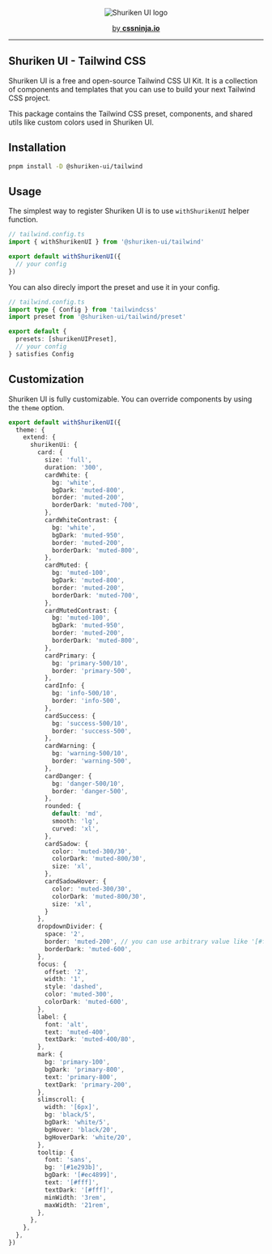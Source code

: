 <p align="center">
  <picture>
    <source media="(prefers-color-scheme: dark)" srcset="https://user-images.githubusercontent.com/3911343/232132279-8d8bf0ad-b1d7-4802-984e-a696763dc6cd.png">
    <source media="(prefers-color-scheme: light)" srcset="https://user-images.githubusercontent.com/3911343/232132309-62971744-dcdb-429c-aa93-6ba0c1caac42.png">
    <img alt="Shuriken UI logo" src="https://user-images.githubusercontent.com/3911343/232132309-62971744-dcdb-429c-aa93-6ba0c1caac42.png">
  </picture>
</p>


<p align="center">
  <a href="https://cssninja.io" title="Our official website">by <strong>cssninja.io</strong></a>
</p>

---

## Shuriken UI - Tailwind CSS 

Shuriken UI is a free and open-source Tailwind CSS UI Kit. It is a collection of components and templates that you can use to build your next Tailwind CSS project.

This package contains the Tailwind CSS preset, components, and shared utils like custom colors used in Shuriken UI.

## Installation

```bash
pnpm install -D @shuriken-ui/tailwind
```

## Usage

The simplest way to register Shuriken UI is to use `withShurikenUI` helper function.

```ts
// tailwind.config.ts
import { withShurikenUI } from '@shuriken-ui/tailwind'

export default withShurikenUI({
  // your config
})
```


You can also direcly import the preset and use it in your config.

```ts
// tailwind.config.ts
import type { Config } from 'tailwindcss'
import preset from '@shuriken-ui/tailwind/preset'

export default {
  presets: [shurikenUIPreset],
  // your config
} satisfies Config
```

## Customization

Shuriken UI is fully customizable. You can override components by using the `theme` option.

```ts
export default withShurikenUI({
  theme: {
    extend: {
      shurikenUi: {
        card: {
          size: 'full',
          duration: '300',
          cardWhite: {
            bg: 'white',
            bgDark: 'muted-800',
            border: 'muted-200',
            borderDark: 'muted-700',
          },
          cardWhiteContrast: {
            bg: 'white',
            bgDark: 'muted-950',
            border: 'muted-200',
            borderDark: 'muted-800',
          },
          cardMuted: {
            bg: 'muted-100',
            bgDark: 'muted-800',
            border: 'muted-200',
            borderDark: 'muted-700',
          },
          cardMutedContrast: {
            bg: 'muted-100',
            bgDark: 'muted-950',
            border: 'muted-200',
            borderDark: 'muted-800',
          },
          cardPrimary: {
            bg: 'primary-500/10',
            border: 'primary-500',
          },
          cardInfo: {
            bg: 'info-500/10',
            border: 'info-500',
          },
          cardSuccess: {
            bg: 'success-500/10',
            border: 'success-500',
          },
          cardWarning: {
            bg: 'warning-500/10',
            border: 'warning-500',
          },
          cardDanger: {
            bg: 'danger-500/10',
            border: 'danger-500',
          },
          rounded: {
            default: 'md',
            smooth: 'lg',
            curved: 'xl',
          },
          cardSadow: {
            color: 'muted-300/30',
            colorDark: 'muted-800/30',
            size: 'xl',
          },
          cardSadowHover: {
            color: 'muted-300/30',
            colorDark: 'muted-800/30',
            size: 'xl',
          }
        },
        dropdownDivider: {
          space: '2',
          border: 'muted-200', // you can use arbitrary value like '[#fff]'
          borderDark: 'muted-600',
        },
        focus: {
          offset: '2',
          width: '1',
          style: 'dashed',
          color: 'muted-300',
          colorDark: 'muted-600',
        },
        label: {
          font: 'alt',
          text: 'muted-400',
          textDark: 'muted-400/80',
        },
        mark: {
          bg: 'primary-100',
          bgDark: 'primary-800',
          text: 'primary-800',
          textDark: 'primary-200',
        },
        slimscroll: {
          width: '[6px]',
          bg: 'black/5',
          bgDark: 'white/5',
          bgHover: 'black/20',
          bgHoverDark: 'white/20',
        },
        tooltip: {
          font: 'sans',
          bg: '[#1e293b]',
          bgDark: '[#ec4899]',
          text: '[#fff]',
          textDark: '[#fff]',
          minWidth: '3rem',
          maxWidth: '21rem',
        },
      },
    },
  },
})
```